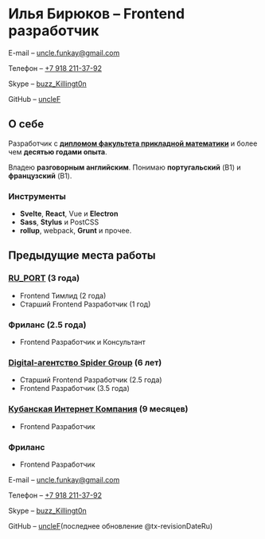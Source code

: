 # Илья Бирюков – Frontend разработчик

E-mail – [uncle.funkay@gmail.com](mailto:uncle.funkay@gmail.com?subject=Резюме)

Телефон – [+7 918 211-37-92](tel:+79182113792)

Skype – [buzz_Killingt0n](skype:buzz_Killingt0n?chat)

GitHub – [uncleF](https://github.com/uncleF)

## О себе

Разработчик с **[дипломом факультета прикладной математики](http://www.kubsu.ru/en/)** и более чем **десятью годами опыта**.

Владею **разговорным английским**. Понимаю **португальский** (B1) и **французский** (B1).

### Инструменты

*   **Svelte**, **React**, Vue и **Electron**
*   **Sass**, **Stylus** и PostCSS
*   **rollup**, webpack, **Grunt** и прочее.

## Предыдущие места работы

### [RU_PORT](http://ruport.ru/) (3 года)

*   Frontend Тимлид (2 года)
*   Старший Frontend Разработчик (1 год)

### Фриланс (2.5 года)

*   Frontend Разработчик и Консультант

### [Digital-агентство Spider Group](http://spider.ru/) (6 лет)

*   Старший Frontend Разработчик (2.5 года)
*   Frontend Разработчик (3.5 года)

### [Кубанская Интернет Компания](http://kubic.ru/) (9 месяцев)

*   Frontend Разработчик

### Фриланс

*   Frontend Разработчик

E-mail – [uncle.funkay@gmail.com](mailto:uncle.funkay@gmail.com?subject=Резюме)

Телефон – [+7 918 211-37-92](tel:+79182113792)

Skype – [buzz_Killingt0n](skype:buzz_Killingt0n?chat)

GitHub – [uncleF](https://github.com/uncleF)(последнее обновление @tx-revisionDateRu)